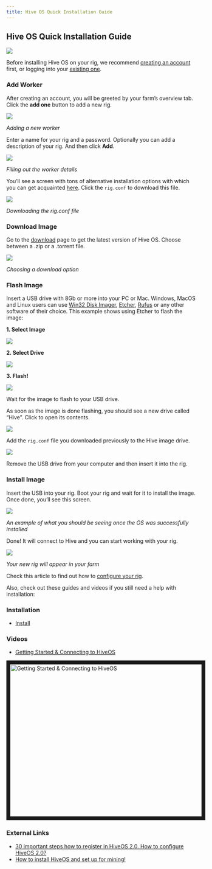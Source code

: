 ```yaml
---
title: Hive OS Quick Installation Guide
---
```


## Hive OS Quick Installation Guide
<img
  src="https://github.com/minershive/hiveon-kb/raw/master/images/quick_install/header.png?sanitize=true" data-canonical-src="https://github.com/minershive/hiveon-kb/raw/master/images/quick_install/header.png"
  />

Before installing Hive OS on your rig, we recommend <a href="https://the.hiveos.farm/">creating an account</a> first, or logging into your <a href="https://the.hiveos.farm/">existing one</a>.

### Add Worker
After creating an account, you will be greeted by your farm’s overview tab. Click the **add one** button to add a new rig.

<img
  src="https://github.com/minershive/hiveon-kb/raw/master/images/quick_install/add_worker.gif?sanitize=true" data-canonical-src="https://github.com/minershive/hiveon-kb/raw/master/images/quick_install/add_worker.gif"
  />

_Adding a new worker_

Enter a name for your rig and a password. Optionally you can add a description of your rig. And then click **Add**.

<img
  src="https://github.com/minershive/hiveon-kb/raw/master/images/quick_install/worker_info.gif?sanitize=true" data-canonical-src="https://github.com/minershive/hiveon-kb/raw/master/images/quick_install/worker_info.gif"
  />

_Filling out the worker details_

You’ll see a screen with tons of alternative installation options with which you can get acquainted [here](getting_started/start_worker_setup.md). Click the `rig.conf` to download this file.

<img
  src="https://github.com/minershive/hiveon-kb/raw/master/images/quick_install/dl_rig_conf.png?sanitize=true" data-canonical-src="https://github.com/minershive/hiveon-kb/raw/master/images/quick_install/dl_rig_conf.png"
  />

_Downloading the rig.conf file_

### Download Image
Go to the <a href="https://hiveos.farm/install/">download</a> page to get the latest version of Hive OS. Choose between a .zip or a .torrent file.

<img
  src="https://github.com/minershive/hiveon-kb/raw/master/images/quick_install/install.png?sanitize=true" data-canonical-src="https://github.com/minershive/hiveon-kb/raw/master/images/quick_install/install.png"
  />

_Choosing a download option_

### Flash Image
Insert a USB drive with 8Gb or more into your PC or Mac. Windows, MacOS and Linux users can use <a href="https://sourceforge.net/projects/win32diskimager/">Win32 Disk Imager</a>, <a href="https://etcher.io/">Etcher</a>, <a href="https://rufus.akeo.ie/">Rufus</a> or any other software of their choice. This example shows using Etcher to flash the image:

**1. Select Image**

<img
  src="https://github.com/minershive/hiveon-kb/raw/master/images/quick_install/etcher_select.png?sanitize=true" data-canonical-src="https://github.com/minershive/hiveon-kb/raw/master/images/quick_install/etcher_select.png"
  />

**2. Select Drive**

<img
  src="https://github.com/minershive/hiveon-kb/raw/master/images/quick_install/etcher_drive.png?sanitize=true" data-canonical-src="https://github.com/minershive/hiveon-kb/raw/master/images/quick_install/etcher_drive.png"
  />

**3. Flash!**

<img
  src="https://github.com/minershive/hiveon-kb/raw/master/images/quick_install/etcher_flash.png?sanitize=true" data-canonical-src="https://github.com/minershive/hiveon-kb/raw/master/images/quick_install/etcher_flash.png"
  />

Wait for the image to flash to your USB drive.

As soon as the image is done flashing, you should see a new drive called “Hive”. Click to open its contents.

<img
  src="https://github.com/minershive/hiveon-kb/raw/master/images/quick_install/hive_drive.png?sanitize=true" data-canonical-src="https://github.com/minershive/hiveon-kb/raw/master/images/quick_install/hive_drive.png"
  />

Add the `rig.conf` file you downloaded previously to the Hive image drive.

<img
  src="https://github.com/minershive/hiveon-kb/raw/master/images/quick_install/hive_drive_conf.png?sanitize=true" data-canonical-src="https://github.com/minershive/hiveon-kb/raw/master/images/quick_install/hive_drive_conf.png"
  />

Remove the USB drive from your computer and then insert it into the rig.

### Install Image
Insert the USB into your rig. Boot your rig and wait for it to install the image. Once done, you’ll see this screen.

<img
  src="https://github.com/minershive/hiveon-kb/raw/master/images/quick_install/os_install.jpeg?sanitize=true" data-canonical-src="https://github.com/minershive/hiveon-kb/raw/master/images/quick_install/os_install.jpeg"
  />

_An example of what you should be seeing once the OS was successfully installed_

Done! It will connect to Hive and you can start working with your rig.

<img
  src="https://github.com/minershive/hiveon-kb/raw/master/images/quick_install/new_rig.png?sanitize=true" data-canonical-src="https://github.com/minershive/hiveon-kb/raw/master/images/quick_install/new_rig.png"
  />

_Your new rig will appear in your farm_

Check this article to find out how to [configure your rig](start_dashboard_setup.md).

Also, check out these guides and videos if you still need a help with installation:

### Installation
- <a href="https://hiveos.farm/install/">Install</a>

### Videos
- <a href="https://www.youtube.com/watch?v=ESi8k3Egs0c">Getting Started & Connecting to HiveOS</a>

<a href="http://www.youtube.com/watch?feature=player_embedded&v=ESi8k3Egs0c
" target="_blank"><img src="http://img.youtube.com/vi/ESi8k3Egs0c/0.jpg"
alt="Getting Started & Connecting to HiveOS" width="630" height="400" border="10" /></a>

### External Links
- <a href="http://den-pirate.ru/bez-rubriki/30-vazhnyh-shagov-kak-pravilno-registrirovatsja-v-hiveos-2-0-kak-nastroit-hiveos-2-0.html">30 important steps how to register in HiveOS 2.0. How to configure HiveOS 2.0?</a>
- <a href="https://mineshop.eu/2018/07/27/how-to-install-hiveos-and-setup-for-mining/">How to install HiveOS and set up for mining!</a>

